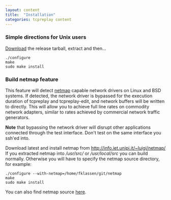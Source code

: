 ```yaml
---
layout: content
title:  "Installation"
categories: tcpreplay content
---
```


### Simple directions for Unix users

[Download] the release tarball, extract and then...

```
./configure 
make
sudo make install
```

### Build netmap feature
This feature will detect [netmap][nm]
capable network drivers on Linux and BSD 
systems. If detected, the network driver is bypassed for the execution 
duration of tcpreplay and tcpreplay-edit, and network buffers will be 
written to directly. This will allow you to achieve full line rates on 
commodity network adapters, similar to rates achieved by commercial network 
traffic generators.

**Note** that bypassing the network driver will disrupt other applications connected
through the test interface. Don't test on the same interface you ssh'ed into.

Download latest and install netmap from <http://info.iet.unipi.it/~luigi/netmap/>
If you extracted netmap into */usr/src/* or */usr/local/src* you can build normally. Otherwise you 
will have to specify the netmap source directory, for example:

```
./configure --with-netmap=/home/fklassen/git/netmap
make
sudo make install
```

You can also find netmap source [here](http://code.google.com/p/netmap/).

[gplv3]:    http://www.gnu.org/licenses/gpl-3.0.html
[nm]:       http://info.iet.unipi.it/~luigi/netmap/
[flow]:     http://en.wikipedia.org/wiki/Traffic_flow_%28computer_networking%29
[Download]: download.html
